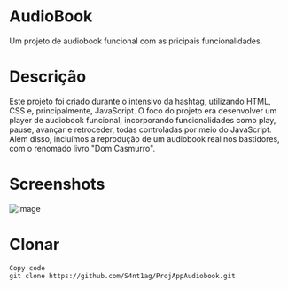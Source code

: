 # AudioBook
Um projeto de audiobook funcional com as pricipais funcionalidades.

# Descrição

Este projeto foi criado durante o intensivo da hashtag, utilizando HTML, CSS e, principalmente, JavaScript. O foco do projeto era desenvolver um player de audiobook funcional, incorporando funcionalidades como play, pause, avançar e retroceder, todas controladas por meio do JavaScript. Além disso, incluímos a reprodução de um audiobook real nos bastidores, com o renomado livro "Dom Casmurro".

# Screenshots

![image](https://github.com/S4nt1ag/ProjAppAudiobook/assets/127254370/60eaded0-83c7-4f59-92ea-d97fb85aa803)


# Clonar

```
Copy code
git clone https://github.com/S4nt1ag/ProjAppAudiobook.git

```
